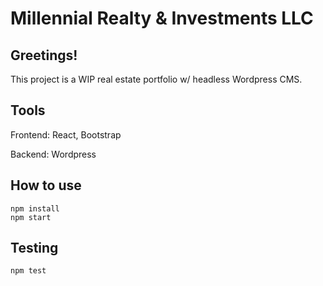 # Millennial Realty &amp; Investments LLC

## Greetings!
This project is a WIP real estate portfolio w/ headless Wordpress CMS.

## Tools
Frontend: React, Bootstrap

Backend: Wordpress

## How to use

```
npm install
npm start
```

## Testing

```
npm test
```